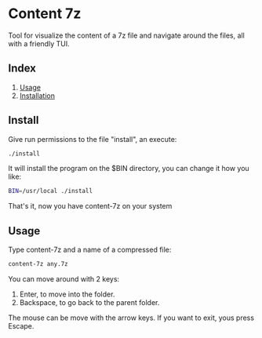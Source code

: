 # Content 7z
Tool for visualize the content of a 7z file and navigate around the files, all with a friendly TUI.

## Index
1. [Usage](#usage)
2. [Installation](#install)

## Install
Give run permissions to the file "install", an execute:
```bash
./install
```

It will install the program on the $BIN directory, you can change it how you like:
```bash
BIN=/usr/local ./install
```

That's it, now you have content-7z on your system

## Usage
Type content-7z and a name of a compressed file:
```bash
content-7z any.7z
```

You can move around with 2 keys:
1. Enter, to move into the folder.
2. Backspace, to go back to the parent folder.

The mouse can be move with the arrow keys.
If you want to exit, yous press Escape.
